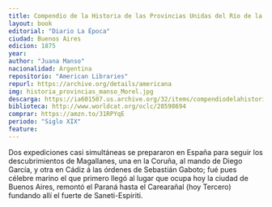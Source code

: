 ```yaml
---
title: Compendio de la Historia de las Provincias Unidas del Río de la Plata
layout: book
editorial: "Diario La Época"
ciudad: Buenos Aires
edicion: 1875
year: 
author: "Juana Manso"
nacionalidad: Argentina
repositorio: "American Libraries"
repurl: https://archive.org/details/americana
img: historia_provincias_manso_Morel.jpg
descarga: https://ia601507.us.archive.org/32/items/compendiodelahistoriadelasprovincias-juanamanso/compendiodelahistoriadelasprovincias-juanamanso.pdf
biblioteca: http://www.worldcat.org/oclc/28598694
comprar: https://amzn.to/31RPYqE
periodo: "Siglo XIX"
feature: 
---
```

 

Dos expediciones casi simultáneas se prepararon en España para seguir los descubrimientos de Magallanes, una en la Coruña, al mando de Diego García, y otra en Cádiz á las órdenes de Sebastián Gaboto; fué pues célebre marino el que primero llegó al lugar que ocupa hoy la ciudad de Buenos Aires, remontó el Paraná hasta el Carearañal (hoy Tercero) fundando allí el fuerte de Saneti-Espiriti.
